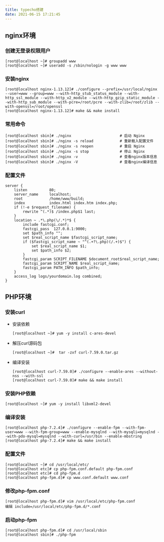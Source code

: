 ```yaml
---
title: typecho搭建
date: 2021-06-15 17:21:45
---
```


## nginx环境

### 创建无登录权限用户

    [root@localhost ~]# groupadd www
    [root@localhost ~]# useradd -s /sbin/nologin -g www www

### 安装nginx

    [root@localhost nginx-1.13.12]# ./configure --prefix=/usr/local/nginx --user=www --group=www --with-http_stub_status_module --with-http_ssl_module --with-http_v2_module --with-http_gzip_static_module --with-http_sub_module --with-pcre=/root/pcre --with-zlib=/root/zlib --with-openssl=/root/openssl
    [root@localhost nginx-1.13.12]# make && make install
<!-- more -->
### 常用命令

    [root@localhost sbin]# ./nginx                      # 启动 Nginx
    [root@localhost sbin]# ./nginx -s reload            # 重新载入配置文件
    [root@localhost sbin]# ./nginx -s reopen            # 重启 Nginx
    [root@localhost sbin]# ./nginx -s stop              # 停止 Nginx
    [root@localhost sbin]# ./nginx -v                   # 查看nginx版本信息
    [root@localhost sbin]# ./nginx -V                   # 查看nginx编译信息	

### 配置文件

    server {
        listen          80;
        server_name     localhost;
        root            /home/www/build;
        index           index.html index.htm index.php;
        if (!-e $request_filename) {
            rewrite ^(.*)$ /index.php$1 last;
        }
        location ~ .*\.php(\/.*)*$ {
            include fastcgi.conf;
            fastcgi_pass  127.0.0.1:9000;
            set $path_info "";
            set $real_script_name $fastcgi_script_name;
            if ($fastcgi_script_name ~ "^(.+?\.php)(/.+)$") {
                set $real_script_name $1;
                set $path_info $2;
            }
            fastcgi_param SCRIPT_FILENAME $document_root$real_script_name;
            fastcgi_param SCRIPT_NAME $real_script_name;
            fastcgi_param PATH_INFO $path_info;
        }
        access_log logs/yourdomain.log combined;
    }

## PHP环境

### 安装curl

   - 安装依赖

         [root@localhost ~]# yum -y install c-ares-devel

   - 解压curl源码包

         [root@localhost ~]#  tar -zxf curl-7.59.0.tar.gz

   - 编译安装

         [root@localhost curl-7.59.0]# ./configure --enable-ares --without-nss --with-ssl
         [root@localhost curl-7.59.0]# make && make install

### 安装PHP依赖

    [root@localhost ~]# yum -y install libxml2-devel

### 编译安装

    [root@localhost php-7.2.4]# ./configure --enable-fpm --with-fpm-user=www --with-fpm-group=www --enable-mysqlnd --with-mysqli=mysqlnd --with-pdo-mysql=mysqlnd --with-curl=/usr/bin --enable-mbstring
    [root@localhost php-7.2.4]# make && make install

### 配置文件

    [root@localhost ~]# cd /usr/local/etc/
    [root@localhost etc]# cp php-fpm.conf.default php-fpm.conf
    [root@localhost etc]# cd php-fpm.d
    [root@localhost php-fpm.d]# cp www.conf.default www.conf

### 修改php-fpm.conf

    [root@localhost php-fpm.d]# vim /usr/local/etc/php-fpm.conf
    编辑 include=/usr/local/etc/php-fpm.d/*.conf

### 启动php-fpm

    [root@localhost php-fpm.d]# cd /usr/local/sbin
    [root@localhost sbin]# ./php-fpm
